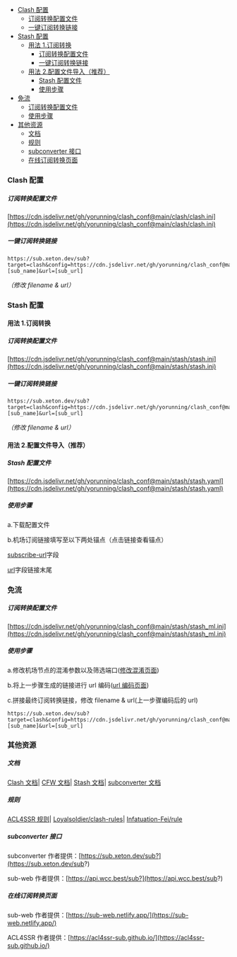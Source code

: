 - [Clash 配置](#clash-配置)
    - [订阅转换配置文件](#订阅转换配置文件)
    - [一键订阅转换链接](#一键订阅转换链接)
- [Stash 配置](#stash-配置)
  - [用法 1.订阅转换](#用法-1订阅转换)
    - [订阅转换配置文件](#订阅转换配置文件-1)
    - [一键订阅转换链接](#一键订阅转换链接-1)
  - [用法 2.配置文件导入（推荐）](#用法-2配置文件导入推荐)
    - [Stash 配置文件](#stash-配置文件)
    - [使用步骤](#使用步骤)
- [免流](#免流)
    - [订阅转换配置文件](#订阅转换配置文件-2)
    - [使用步骤](#使用步骤-1)
- [其他资源](#其他资源)
    - [文档](#文档)
    - [规则](#规则)
    - [subconverter 接口](#subconverter-接口)
    - [在线订阅转换页面](#在线订阅转换页面)

### Clash 配置

##### 订阅转换配置文件

[https://cdn.jsdelivr.net/gh/yorunning/clash_conf@main/clash/clash.ini](https://cdn.jsdelivr.net/gh/yorunning/clash_conf@main/clash/clash.ini)

##### 一键订阅转换链接

```
https://sub.xeton.dev/sub?target=clash&config=https://cdn.jsdelivr.net/gh/yorunning/clash_conf@main/clash/clash.ini&udp=true&filename=[sub_name]&url=[sub_url]
```

_（修改 filename & url）_

### Stash 配置

#### 用法 1.订阅转换

##### 订阅转换配置文件

[https://cdn.jsdelivr.net/gh/yorunning/clash_conf@main/stash/stash.ini](https://cdn.jsdelivr.net/gh/yorunning/clash_conf@main/stash/stash.ini)

##### 一键订阅转换链接

```
https://sub.xeton.dev/sub?target=clash&config=https://cdn.jsdelivr.net/gh/yorunning/clash_conf@main/stash/stash.ini&udp=true&filename=[sub_name]&url=[sub_url]
```

_（修改 filename & url）_

#### 用法 2.配置文件导入（推荐）

##### Stash 配置文件

[https://cdn.jsdelivr.net/gh/yorunning/clash_conf@main/stash/stash.yaml](https://cdn.jsdelivr.net/gh/yorunning/clash_conf@main/stash/stash.yaml)

##### 使用步骤

a.下载配置文件

b.机场订阅链接填写至以下两处锚点（点击链接查看锚点）

[subscribe-url](https://github.com/yorunning/clash_conf/blob/main/stash/stash.yaml#L10)字段

[url](https://github.com/yorunning/clash_conf/blob/main/stash/stash.yaml#L15)字段链接末尾

### 免流

##### 订阅转换配置文件

[https://cdn.jsdelivr.net/gh/yorunning/clash_conf@main/stash/stash_ml.ini](https://cdn.jsdelivr.net/gh/yorunning/clash_conf@main/stash/stash_ml.ini)

##### 使用步骤

a.修改机场节点的混淆参数以及筛选端口([修改混淆页面](https://host.elkcloud.cf/))

b.将上一步骤生成的链接进行 url 编码([url 编码页面](http://www.urlencode.com.cn/))

c.拼接最终订阅转换链接，修改 filename & url(上一步骤编码后的 url)

```
https://sub.xeton.dev/sub?target=clash&config=https://cdn.jsdelivr.net/gh/yorunning/clash_conf@main/stash/stash_ml.ini&udp=true&filename=[sub_name]&url=[sub_url]
```

### 其他资源

##### 文档

[Clash 文档](https://lancellc.gitbook.io/clash/)|
[CFW 文档](https://docs.cfw.lbyczf.com/)|
[Stash 文档](https://stash.wiki/)|
[subconverter 文档](https://github.com/tindy2013/subconverter/blob/master/README-cn.md)

##### 规则

[ACL4SSR 规则](https://github.com/ACL4SSR/ACL4SSR/tree/master/Clash)|
[Loyalsoldier/clash-rules](https://github.com/Loyalsoldier/clash-rules)|
[Infatuation-Fei/rule](https://github.com/Infatuation-Fei/rule)

##### subconverter 接口

subconverter 作者提供：[https://sub.xeton.dev/sub?](https://sub.xeton.dev/sub?)

sub-web 作者提供：[https://api.wcc.best/sub?](https://api.wcc.best/sub?)

##### 在线订阅转换页面

sub-web 作者提供：[https://sub-web.netlify.app/](https://sub-web.netlify.app/)

ACL4SSR 作者提供：[https://acl4ssr-sub.github.io/](https://acl4ssr-sub.github.io/)
